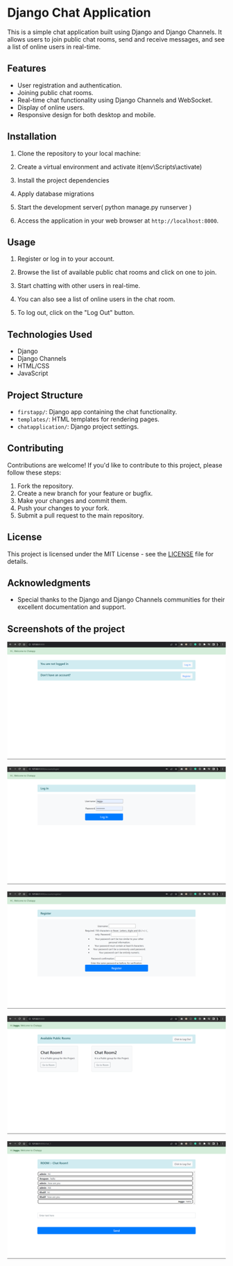 # Django Chat Application

This is a simple chat application built using Django and Django Channels. It allows users to join public chat rooms, send and receive messages, and see a list of online users in real-time.

## Features

- User registration and authentication.
- Joining public chat rooms.
- Real-time chat functionality using Django Channels and WebSocket.
- Display of online users.
- Responsive design for both desktop and mobile.

## Installation

1. Clone the repository to your local machine:

2. Create a virtual environment and activate it(env\Scripts\activate)


3. Install the project dependencies


4. Apply database migrations


5. Start the development server( python manage.py runserver )


6. Access the application in your web browser at `http://localhost:8000`.

## Usage

1. Register or log in to your account.

2. Browse the list of available public chat rooms and click on one to join.

3. Start chatting with other users in real-time.

4. You can also see a list of online users in the chat room.

5. To log out, click on the "Log Out" button.

## Technologies Used

- Django
- Django Channels
- HTML/CSS
- JavaScript

## Project Structure

- `firstapp/`: Django app containing the chat functionality.
- `templates/`: HTML templates for rendering pages.
- `chatapplication/`: Django project settings.

## Contributing

Contributions are welcome! If you'd like to contribute to this project, please follow these steps:

1. Fork the repository.
2. Create a new branch for your feature or bugfix.
3. Make your changes and commit them.
4. Push your changes to your fork.
5. Submit a pull request to the main repository.

## License

This project is licensed under the MIT License - see the [LICENSE](LICENSE) file for details.

## Acknowledgments

- Special thanks to the Django and Django Channels communities for their excellent documentation and support.

## Screenshots of the project

![Home page](./images/home.png)

![Log in page](./images/login.png)

![Register page](./images/register.png)

![Chat rooms page](./images/chatrooms.png)

![Interface of chat room](./images/insideChat.png)